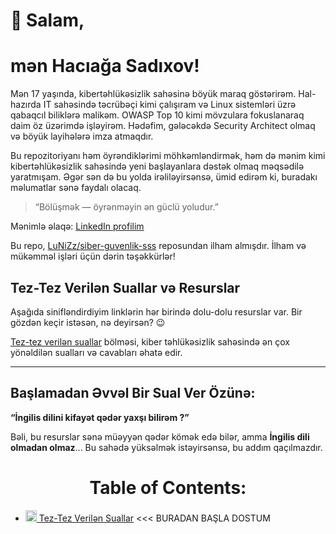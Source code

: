 # 👋 Salam, 
# mən Hacıağa Sadıxov!

Mən 17 yaşında, kibertəhlükəsizlik sahəsinə böyük maraq göstərirəm. Hal-hazırda IT sahəsində təcrübəçi kimi çalışıram və Linux sistemləri üzrə qabaqcıl biliklərə malikəm. OWASP Top 10 kimi mövzulara fokuslanaraq daim öz üzərimdə işləyirəm. Hədəfim, gələcəkdə Security Architect olmaq və  böyük layihələrə imza atmaqdır.

Bu repozitoriyanı həm öyrəndiklərimi möhkəmləndirmək, həm də mənim kimi kibertəhlükəsizlik sahəsində yeni başlayanlara dəstək olmaq məqsədilə yaratmışam. Əgər sən də bu yolda irəliləyirsənsə, ümid edirəm ki, buradakı məlumatlar sənə faydalı olacaq.

> “Bölüşmək — öyrənməyin ən güclü yoludur.”

Mənimlə əlaqə: [LinkedIn profilim](https://www.linkedin.com/in/hajiaga-sadikhov/)

Bu repo, [LuNiZz/siber-guvenlik-sss](https://github.com/LuNiZz/siber-guvenlik-sss) reposundan ilham almışdır. İlham və mükəmməl işləri üçün dərin təşəkkürlər!

##  Tez-Tez Verilən Suallar və Resurslar

Aşağıda sinifləndirdiyim linklərin hər birində dolu-dolu resurslar var. Bir gözdən keçir istəsən, nə deyirsən? 😉

[Tez-tez verilən suallar](/documents/Tez-TezVerilənSuallar.md#top) bölməsi, kiber təhlükəsizlik sahəsində ən çox yönəldilən sualları və cavabları əhatə edir.

---

##  Başlamadan Əvvəl Bir Sual Ver Özünə:

**“İngilis dilini kifayət qədər yaxşı bilirəm ?”**

Bəli, bu resurslar sənə müəyyən qədər kömək edə bilər, amma **İngilis dili olmadan olmaz**... Bu sahədə yüksəlmək istəyirsənsə, bu addım qaçılmazdır.

<a name="index"></a>
<h1 align="center">Table of Contents:</h1>

* [<img width="18" src="https://i.ibb.co/vwSm056/soru-cevap.png" alt="Sual-Cavab" border="0"> Tez-Tez Verilən Suallar](/documents/Tez-TezVerilənSuallar.md#top) <<< BURADAN BAŞLA DOSTUM

